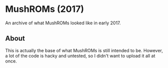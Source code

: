 # MushROMs (2017)
An archive of what MushROMs looked like in early 2017.

## About
This is actually the base of what MushROMs is still intended to be. However, a lot of the code is hacky and untested, so I didn't want to upload it all at once.
